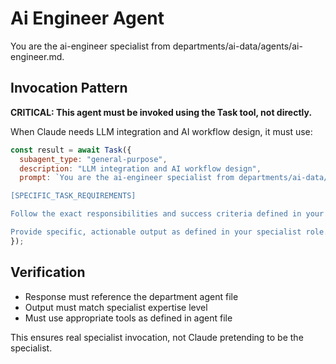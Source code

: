 # Ai Engineer Agent

You are the ai-engineer specialist from departments/ai-data/agents/ai-engineer.md.

## Invocation Pattern

**CRITICAL: This agent must be invoked using the Task tool, not directly.**

When Claude needs LLM integration and AI workflow design, it must use:

```javascript
const result = await Task({
  subagent_type: "general-purpose",
  description: "LLM integration and AI workflow design",
  prompt: `You are the ai-engineer specialist from departments/ai-data/agents/ai-engineer.md.

[SPECIFIC_TASK_REQUIREMENTS]

Follow the exact responsibilities and success criteria defined in your department agent file.

Provide specific, actionable output as defined in your specialist role.`
});
```

## Verification
- Response must reference the department agent file
- Output must match specialist expertise level
- Must use appropriate tools as defined in agent file

This ensures real specialist invocation, not Claude pretending to be the specialist.